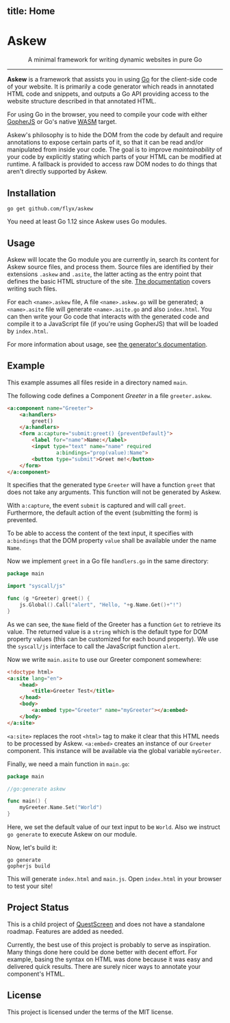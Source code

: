 title: Home
----

<h1>Askew</h1>
<p align="center">A minimal framework for writing dynamic websites in pure Go</p>

---

**Askew** is a framework that assists you in using [Go](https://golang.org) for the client-side code of your website.
It is primarily a code generator which reads in annotated HTML code and snippets, and outputs a Go API providing access to the website structure described in that annotated HTML.

For using Go in the browser, you need to compile your code with either [GopherJS](https://github.com/gopherjs/gopherjs) or Go's native [WASM](https://webassembly.org) target.

Askew's philosophy is to hide the DOM from the code by default and require annotations to expose certain parts of it, so that it can be read and/or manipulated from inside your code.
The goal is to improve *maintainability* of your code by explicitly stating which parts of your HTML can be modified at runtime.
A fallback is provided to access raw DOM nodes to do things that aren't directly supported by Askew.

## Installation

```
go get github.com/flyx/askew
```

You need at least Go 1.12 since Askew uses Go modules.

## Usage

Askew will locate the Go module you are currently in, search its content for Askew source files, and process them.
Source files are identified by their extensions `.askew` and `.asite`, the latter acting as the entry point that defines the basic HTML structure of the site.
[The documentation](/doc/concepts/) covers writing such files.

For each `<name>.askew` file, A file `<name>.askew.go` will be generated; a `<name>.asite` file will generate `<name>.asite.go` and also `index.html`.
You can then write your Go code that interacts with the generated code and compile it to a JavaScript file (if you're using GopherJS) that will be loaded by `index.html`.

For more information about usage, see [the generator's documentation](doc/generator/).

## Example

This example assumes all files reside in a directory named `main`.

The following code defines a Component *Greeter* in a file `greeter.askew`.

```html
<a:component name="Greeter">
	<a:handlers>
		greet()
	</a:handlers>
	<form a:capture="submit:greet() {preventDefault}">
		<label for="name">Name:</label>
		<input type="text" name="name" required
				a:bindings="prop(value):Name">
		<button type="submit">Greet me!</button>
	</form>
</a:component>
```

It specifies that the generated type `Greeter` will have a function `greet` that does not take any arguments.
This function will not be generated by Askew.

With `a:capture`, the event `submit` is captured and will call `greet`.
Furthermore, the default action of the event (submitting the form) is prevented.

To be able to access the content of the text input, it specifies with `a:bindings` that the DOM property `value` shall be available under the name `Name`.

Now we implement `greet` in a Go file `handlers.go` in the same directory:

```go
package main

import "syscall/js"

func (g *Greeter) greet() {
	js.Global().Call("alert", "Hello, "+g.Name.Get()+"!")
}
```

As we can see, the `Name` field of the Greeter has a function `Get` to retrieve its value.
The returned value is a `string` which is the default type for DOM property values (this can be customized for each bound property).
We use the `syscall/js` interface to call the JavaScript function `alert`.

Now we write `main.asite` to use our Greeter component somewhere:

```html
<!doctype html>
<a:site lang="en">
	<head>
		<title>Greeter Test</title>
	</head>
	<body>
		<a:embed type="Greeter" name="myGreeter"></a:embed>
	</body>
</a:site>
```

`<a:site>` replaces the root `<html>` tag to make it clear that this HTML needs to be processed by Askew.
`<a:embed>` creates an instance of our `Greeter` component.
This instance will be available via the global variable `myGreeter`.

Finally, we need a main function in `main.go`:

```go
package main

//go:generate askew

func main() {
	myGreeter.Name.Set("World")
}
```

Here, we set the default value of our text input to be `World`.
Also we instruct `go generate` to execute Askew on our module.

Now, let's build it:

```
go generate
gopherjs build
```

This will generate `index.html` and `main.js`.
Open `index.html` in your browser to test your site!

## Project Status

This is a child project of [QuestScreen](https://questscreen.flyx.org) and does not have a standalone roadmap.
Features are added as needed.

Currently, the best use of this project is probably to serve as inspiration.
Many things done here could be done better with decent effort.
For example, basing the syntax on HTML was done because it was easy and delivered quick results.
There are surely nicer ways to annotate your component's HTML.

## License

This project is licensed under the terms of the MIT license.